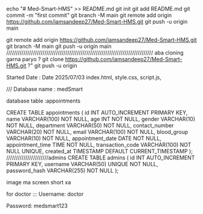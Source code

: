 echo "# Med-Smart-HMS" >> README.md
git init
git add README.md
git commit -m "first commit"
git branch -M main
git remote add origin https://github.com/iamsandeep27/Med-Smart-HMS.git
git push -u origin main
 

 git remote add origin https://github.com/iamsandeep27/Med-Smart-HMS.git
git branch -M main
git push -u origin main
/////////////////////////////////////////////////////////////////////////////
aba cloning garna paryo 
?
git clone https://github.com/iamsandeep27/Med-Smart-HMS.git
?"
 git push -u origin 
  

Started Date : 
Date 2025/07/03 
 index.html, style.css, script.js,

 /// Database name : medSmart

 database table :appointments

 CREATE TABLE appointments (
  id INT AUTO_INCREMENT PRIMARY KEY,
  name VARCHAR(100) NOT NULL,
  age INT NOT NULL,
  gender VARCHAR(10) NOT NULL,
  department VARCHAR(50) NOT NULL,
  contact_number VARCHAR(20) NOT NULL,
  email VARCHAR(100) NOT NULL,
  blood_group VARCHAR(10) NOT NULL,
  appointment_date DATE NOT NULL,
  appointment_time TIME NOT NULL,
  transaction_code VARCHAR(100) NOT NULL UNIQUE,
  created_at TIMESTAMP DEFAULT CURRENT_TIMESTAMP
);
  //////////////////////admins
  CREATE TABLE admins (
  id INT AUTO_INCREMENT PRIMARY KEY,
  username VARCHAR(50) UNIQUE NOT NULL,
  password_hash VARCHAR(255) NOT NULL
);




 image ma screen short xa


for doctor :::
 Username: doctor

Password: medsmart123